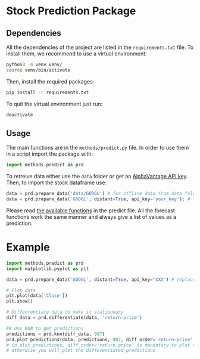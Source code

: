 # Stock Prediction Package

## Dependencies

All the dependencies of the project are listed in the `requirements.txt` file. To install them, we recommend to use a virtual environment:

```bash
python3 -m venv venv/
source venv/bin/activate
```

Then, install the required packages:

```bash
pip install -r requirements.txt
```

To quit the virtual environment just run:

```bash
deactivate
```

## Usage

The main functions are in the `methods/predict.py` file.
In order to use them in a script import the package with:

```python
import methods.predict as prd
```

To retreive data either use the `data` folder or get an [AlphaVantage API key](https://www.alphavantage.co/).
Then, to import the stock dataframe use:

```python
data = prd.prepare_data('data/GOOGL') # for offline data from data folder
data = prd.prepare_data('GOOGL', distant=True, api_key='your_key'): # for realtime data
```

Please read [the available functions](/methods/README.md#methods-package) in the predict file.
All the forecast functions work the same manner and always give a list of values as a prediction.

# Example

```python
import methods.predict as prd
import matplotlib.pyplot as plt

data = prd.prepare_data('GOOGL', distant=True, api_key='XXX') # replace with your key

# Plot data
plt.plot(data['Close'])
plt.show()

# Diffenrentiate data to make it stationnary
diff_data = prd.differentiate(data, 'return-price')

## Use KNN to get predictions
predictions = prd.knn(diff_data, 987)
prd.plot_predictions(data, predictions, 987, diff_order='return-price', print_rms=True)
# in plot_predictions, diff_order='return-price' is mandatory to plot the predictions correctly
# otherwise you will plot the differentiated predictions
```

